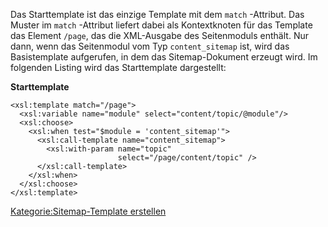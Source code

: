 
Das Starttemplate ist das einzige Template mit dem `match` -Attribut. Das Muster im `match` -Attribut liefert dabei als Kontextknoten für das Template das Element `/page`, das die XML-Ausgabe des Seitenmoduls enthält. Nur dann, wenn das Seitenmodul vom Typ `content_sitemap` ist, wird das Basistemplate aufgerufen, in dem das Sitemap-Dokument erzeugt wird. Im folgenden Listing wird das Starttemplate dargestellt:

**Starttemplate**

~~~~ {.xml}
<xsl:template match="/page">
  <xsl:variable name="module" select="content/topic/@module"/>
  <xsl:choose>
    <xsl:when test="$module = 'content_sitemap'">
      <xsl:call-template name="content_sitemap">
        <xsl:with-param name="topic"
                        select="/page/content/topic" />
      </xsl:call-template>
    </xsl:when>
  </xsl:choose>
</xsl:template>
~~~~

[Kategorie:Sitemap-Template erstellen](export_de/Kategorie:Sitemap-Template_erstellen.md)